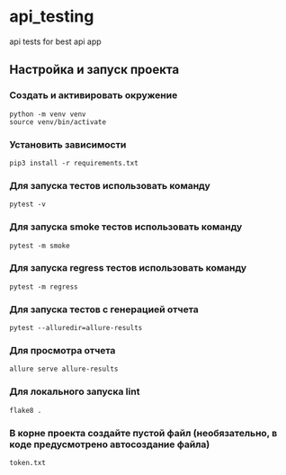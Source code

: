 # api_testing
api tests for best api app
## Настройка и запуск проекта
### Создать и активировать окружение 
```shell
python -m venv venv 
source venv/bin/activate
```
### Установить зависимости
```shell
pip3 install -r requirements.txt
```
### Для запуска тестов использовать команду 
```shell
pytest -v
```
### Для запуска smoke тестов использовать команду 
```shell
pytest -m smoke
```
### Для запуска regress тестов использовать команду 
```shell
pytest -m regress
```
### Для запуска тестов с генерацией отчета 
```shell
pytest --alluredir=allure-results
```
### Для просмотра отчета 
```shell
allure serve allure-results
```
### Для локального запуска lint 
```shell
flake8 .
```
### В корне проекта создайте пустой файл (необязательно, в коде предусмотрено автосоздание файла)
```
token.txt
```
